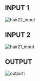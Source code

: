 ## INPUT 1
![hair22_input](https://user-images.githubusercontent.com/98824269/160266499-75330f51-3542-471c-955f-a9f26c705cdc.png)

## INPUT 2
![hair21_input](https://user-images.githubusercontent.com/98824269/160266531-34db0aa0-8375-4588-a5f8-771a9ba32ef7.png)

## OUTPUT
![output1](https://user-images.githubusercontent.com/98824269/160266556-2f100a6b-3539-41f8-ac2a-6642d95c4d12.png)

